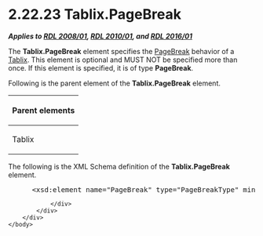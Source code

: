 <html dir="LTR" xmlns:mshelp="http://msdn.microsoft.com/mshelp" xmlns:ddue="http://ddue.schemas.microsoft.com/authoring/2003/5" xmlns:xlink="http://www.w3.org/1999/xlink" xmlns:tool="http://www.microsoft.com/tooltip">
    <head>
        <meta http-equiv="Content-Type" content="text/html; CHARSET=utf-8"></meta>
        <meta name="save" content="history"></meta>
        <title>2.22.23 Tablix.PageBreak</title>
        <xml>
            <mshelp:toctitle title="2.22.23 Tablix.PageBreak"></mshelp:toctitle>
            <mshelp:rltitle title="[MS-RDL]: Tablix.PageBreak"></mshelp:rltitle>
            <mshelp:keyword index="A" term="9df7607b-60c3-4441-8a71-1259ab0d2d3c"></mshelp:keyword>
            <mshelp:attr name="DCSext.ContentType" value="open specification"></mshelp:attr>
            <mshelp:attr name="AssetID" value="9df7607b-60c3-4441-8a71-1259ab0d2d3c"></mshelp:attr>
            <mshelp:attr name="TopicType" value="kbRef"></mshelp:attr>
            <mshelp:attr name="DCSext.Title" value="[MS-RDL]: Tablix.PageBreak" />
        </xml>
    </head>
    <body>
        <div id="header">
            <h1 class="heading">2.22.23 Tablix.PageBreak</h1>
        </div>
        <div id="mainSection">
            <div id="mainBody">
                <div id="allHistory" class="saveHistory"></div>
                <div id="sectionSection0" class="section" name="collapseableSection">
                    

<p><b><i>Applies to </i></b><a href="1e855f94-4617-47e4-b89e-0856c6cb420f.htm"><b><i>RDL 2008/01</i></b></a><b><i>,
</i></b><a href="3428e690-a348-4ec7-8a6a-8efb42d2cdee.htm"><b><i>RDL 2010/01</i></b></a><b><i>,
and </i></b><a href="52ce3983-2bfc-4e72-9359-42aaf5fe4509.htm"><b><i>RDL 2016/01</i></b></a></p>

<p>The <b>Tablix.PageBreak</b> element specifies the <a href="1d92eb7b-d946-4802-bb7b-30ea559bb8a2.htm">PageBreak</a> behavior of a <a href="e42fb86e-799a-4202-8845-ac38831efccb.htm">Tablix</a>. This element is
optional and MUST NOT be specified more than once. If this element is
specified, it is of type <b>PageBreak</b>.</p>

<p>Following is the parent element of the <b>Tablix.PageBreak</b>
element.</p>

<table>
 <thead>
  <tr>
   <th>
   <p>Parent elements</p>
   </th>
  </tr>
 </thead>
 <tr>
  <td>
  <p>Tablix</p>
  </td>
 </tr>
</table>

<p>The following is the XML Schema definition of the <b>Tablix.PageBreak</b>
element.</p>

<dl>
<dd>
<div><pre> &lt;xsd:element name=&quot;PageBreak&quot; type=&quot;PageBreakType&quot; minOccurs=&quot;0&quot; /&gt;
</pre></div>
</dd></dl>


                </div>
            </div>
        </div>
    </body>
</html>